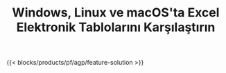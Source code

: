 ﻿---
title: Windows, Linux ve macOS'ta Excel Elektronik Tablolarını Karşılaştırın 
weight: 7730
url: /tr/comparison
description: Excel XLS, XLSX, CSV, TSV, ODS, SXC ve FODS dosya karşılaştırması için Ücretsiz Uygulama ve API'ler
---
{{< blocks/products/pf/agp/feature-solution >}} 

